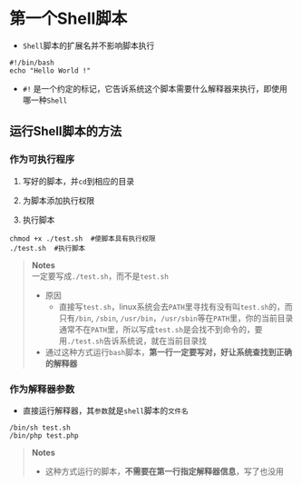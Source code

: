 # 第一个Shell脚本

- `Shell`脚本的扩展名并不影响脚本执行

```
#!/bin/bash
echo "Hello World !"
```

- `#!` 是一个约定的标记，它告诉系统这个脚本需要什么解释器来执行，即使用哪一种`Shell`

## 运行Shell脚本的方法

### 作为可执行程序
1. 写好的脚本，并`cd`到相应的目录

2. 为脚本添加执行权限

3. 执行脚本

```
chmod +x ./test.sh  #使脚本具有执行权限
./test.sh  #执行脚本
```
> **Notes**  
> 一定要写成`./test.sh`，而不是`test.sh`
> - 原因  
>      - 直接写`test.sh`，linux系统会去`PATH`里寻找有没有叫`test.sh`的，而只有`/bin`, `/sbin`, `/usr/bin`，`/usr/sbin`等在`PATH`里，你的当前目录通常不在`PATH`里，所以写成`test.sh`是会找不到命令的，要用`./test.sh`告诉系统说，就在当前目录找
> - 通过这种方式运行`bash`脚本，**第一行一定要写对，好让系统查找到正确的解释器**


### 作为解释器参数
- 直接运行解释器，其`参数`就是`shell`脚本的`文件名`

```
/bin/sh test.sh
/bin/php test.php
```
> **Notes**  
> - 这种方式运行的脚本，**不需要在第一行指定解释器信息**，写了也没用



